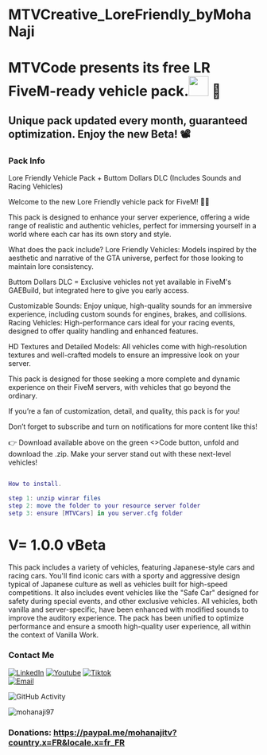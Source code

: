# MTVCreative_LoreFriendly_byMohaNaji

<h1>MTVCode presents its free LR FiveM-ready vehicle pack.<img src="https://raw.githubusercontent.com/iampavangandhi/iampavangandhi/master/gifs/Hi.gif" width="40px"> 🚀</h1>
<h2>Unique pack updated every month, guaranteed optimization. Enjoy the new Beta! 📽</h2>

### Pack Info

Lore Friendly Vehicle Pack + Buttom Dollars DLC (Includes Sounds and Racing Vehicles)
 
Welcome to the new Lore Friendly vehicle pack for FiveM! 🚗💨 
   
This pack is designed to enhance your server experience, offering a wide range of realistic and authentic vehicles, perfect for immersing yourself in a world where each car has its own story and style.
   
What does the pack include? Lore Friendly Vehicles: Models inspired by the aesthetic and narrative of the GTA universe, perfect for those looking to maintain lore consistency.
   
Buttom Dollars DLC = Exclusive vehicles not yet available in FiveM's GAEBuild, but integrated here to give you early access.
   
Customizable Sounds: Enjoy unique, high-quality sounds for an immersive experience, including custom sounds for engines, brakes, and collisions. Racing Vehicles: High-performance cars ideal for your racing events, designed to offer quality handling and enhanced features.

HD Textures and Detailed Models: All vehicles come with high-resolution textures and well-crafted models to ensure an impressive look on your server.
   
This pack is designed for those seeking a more complete and dynamic experience on their FiveM servers, with vehicles that go beyond the ordinary.
   
If you’re a fan of customization, detail, and quality, this pack is for you!
   
Don’t forget to subscribe and turn on notifications for more content like this!
   
👉 Download available above on the green <>Code button, unfold and download the .zip. Make your server stand out with these next-level vehicles!


```lua

How to install.

step 1: unzip winrar files
step 2: move the folder to your resource server folder
setp 3: ensure [MTVCars] in you server.cfg folder

```

# V= 1.0.0 vBeta



This pack includes a variety of vehicles, featuring Japanese-style cars and racing cars. You'll find iconic cars with a sporty and aggressive design typical of Japanese culture
as well as vehicles built for high-speed competitions. It also includes event vehicles like the "Safe Car" designed for safety during special events, and other exclusive vehicles. 
All vehicles, both vanilla and server-specific, have been enhanced with modified sounds to improve the auditory experience. The pack has been unified to optimize performance and ensure a smooth
high-quality user experience, all within the context of Vanilla Work.

### Contact Me
<a href="https://www.linkedin.com/in/mohamed-ali-naji-9a7034337/"><img alt="LinkedIn" src="https://img.shields.io/badge/LinkedIn-Mohamed%20Ali-blue?style=flat-square&logo=linkedin"></a>
<a href="https://www.youtube.com/@MohaNajiTV"><img alt="Youtube" src="https://img.shields.io/badge/Youtube-MED%20135-blue?style=flat-square&logo=youtube"></a>
<a href="https://www.tiktok.com/@moha_naji_"><img alt="Tiktok" src="https://img.shields.io/badge/Moha_Naji -blue?style=flat-square&logo=tiktok"></a>  
<a href="mohanajitv@mtvcode.com"><img alt="Email" src="https://img.shields.io/badge/mohanajitv@mtvcode.com-blue?style=flat-square&logo=gmail"></a>  

![GitHub Activity](https://github-readme-stats.vercel.app/api?username=mohanaji97&show_icons=true)

<p align="left"> <img src="https://komarev.com/ghpvc/?username=mohanaji97&label=Profile%20views&color=0e75b6&style=flat" alt="mohanaji97" /> </p>

### Donations: https://paypal.me/mohanajitv?country.x=FR&locale.x=fr_FR
